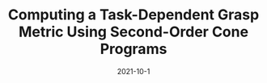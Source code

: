 ---
title: "Computing a Task-Dependent Grasp Metric Using Second-Order Cone Programs"
collection: publications
permalink: /publication/Grasp_Metric_IROS_2021
# excerpt: 'This paper is about fixing template issue #693.'
date: 2021-10-1
venue: 'IEEE/RSJ International Conference on Intelligent Robots and Systems (IROS)'
paperurl: 'https://drive.google.com/file/d/1ADpvSIi3w3wJ-_gD3a6TsIUZBdJGBaXO/view?usp=sharing'
citation: 'A. Fakhari, A. Patankar, J.Xie and N. Chakraborty. Computing a Task-Dependent Grasp Metric Using Second-Order Cone Programs. <i>IEEE/RSJ International Conference on Intelligent Robots and Systems (IROS)</i>, Prague, Czech Republic, 2021.'
---